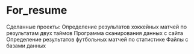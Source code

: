# For_resume
Сделанные проекты:
Определение результатов хоккейных матчей по результатам двух таймов
Программа сканирования данных с сайта
Определение результатов футбольных матчей по статистике
Файлы с базами данных
